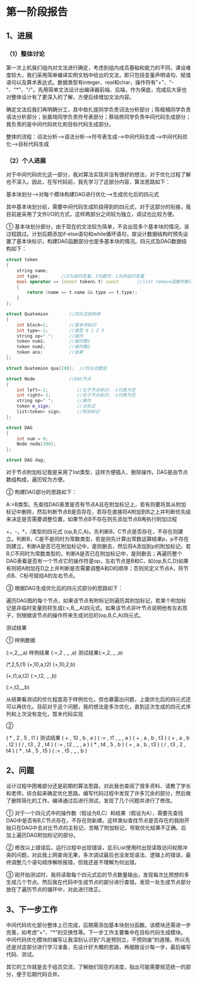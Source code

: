 # 第一阶段报告

## 1、进展

### （1）整体讨论

第一次上机我们组内对文法进行确定，考虑到组内成员基础和能力的不同，课设难度较大，我们采用简单编译实例文档中给出的文法，即只包括变量声明语句、赋值语句以及算术表达式。数据类型有integer、real和char，操作符有"+"、"-"、"*"、"/"。先用简单文法设计出编译器前端、后端，作为保底，完成后大家也对整体设计有了更深入的了解，方便后续增加文法内容。

确定文法后我们再明确分工，其中依扎提同学负责词法分析部分；陈桠楠同学负责语法分析部分；张嘉琦同学负责符号表部分；蔡铭修同学负责中间代码生成部分；我负责的是中间代码优化和目标代码生成部分。

整体的流程：词法分析-->语法分析-->符号表生成-->中间代码生成-->中间代码优化-->目标代码生成

### （2）个人进展

对于中间代码优化这一部分，我对算法实现并没有很好的想法，对于优化过程了解也不深入。因此，在写代码前，我先学习了这部分内容，算法思路如下：

基本块划分-->对每个模块构建DAG进行优化-->生成优化后的四元式

其中基本块划分前，需要中间代码生成阶段得到的四元式，对于这部分的衔接，我目前是采用了文件I/O的方式，这样两部分之间较为独立，调试也比较方便。



① 基本块划分部分，由于现在的文法较为简单，不会出现多个基本块的情况，该过程跳过。计划后期添加if-else语句和while循环语句，故设计数据结构时预先设置了基本块标识，构建DAG函数部分也是多基本块的情况。四元式及DAG数据结构如下：

```c++
struct token
{
    string name;
    int type;        //2为临时变量，3为数字，1为非临时变量
    bool operator == (const token& t) const       //list remove函数判断是否相等
    {
        return (name == t.name && type == t.type);
    }
};

struct Quatemion        //四元式结构体
{
    int block=1;        //基本块标识
    int type=-1;        //类型 0 1 2 3
    string op=" ";      //操作
    token num1;         //操作数1
    token num2;         //操作数2
    token ans;          //结果
};

struct Quatemion qua[200];  //四元式数组

struct Node             //DAG节点
{
    int left=-1;           //左子节点标识，-1代表为空
    int right=-1;          //右子节点标识，-1代表为空
    string op=" ";         //操作
    token m_sign;          //主标记
    list<token> sign;      //附加标记
};

struct DAG
{
    int num = 0;
    Node node[200];
};

struct DAG dag;
```

对于节点附加标记我是采用了list类型，这样方便插入、删除操作。DAG是由节点数组构成，遍历较为方便。



② 构建DAG部分的思路如下：

A:=B类型。先查找DAG表里是否有节点A且在附加标记上，若有则要将其从附加标记中删除，然后判断节点B是否存在，若存在直接将A附加到B之上并判断优先级来决定是否需要调整位置，如果节点B不存在则先添加节点B再执行附加过程

+，-，*，/类型的四元式 (op,B,C,A)。先判断B，C节点是否存在，不存在则建立。判断B，C是不是同时为常数类型，若是则先计算出常数运算结果p，p不存在则建立，判断A是否已在附加标记中，是则删去，然后将A添加到p的附加标记。若B,C不同时为常数类型的，判断A是否已在附加标记中，是则删去；再遍历整个DAG表看是否有一个节点它的操作符是op，左右节点是B和C，如(op,B,C,D)如果有则把A附加在D之上并判断是否需要调整A和D的顺序；否则另定义节点A，将节点B、C标号赋给A的左右节点。



③ 根据DAG生成优化后的四元式部分的思路如下：

遍历DAG图的每个节点，如果该节点有附标记则遍历其附加标记，若某个附加标记是非临时变量则将生成(:=,B,_,A)四元式。如果该节点非叶节点说明他有左右孩子，则根据该节点的操作符来生成对应的(op,B,C,A)四元式。



 测试结果

① 样例数据

(:=,2,_,a)					样例结果 (:=,2 , _ ,a)					测试结果(:=,2, _ ,a)

(*,2,5,t1)								    (+,10,a,t2)								   (+,10,2,b)

(+,t1,a,t2)								  (:=,t2, _ ,b)

(:=,t2,_,b)

从结果看测试的优化程度高于样例优化，但也暴露出问题，上面优化后的四元式还可以再优化。目前对于这个问题，我的想法是多次优化，直到这次生成的四元式序列和上次没有变化，暂未代码实现

②

( * , 2 , 5 , t1 )					测试结果  ( + , 10 , b , a )
( := , t1 , _ , a )									 ( + , a , b , t3 )
( + , a , b , t2 )									 ( / , t3 , 2 , t4 )
( := , t2 , _ , a )									 ( * , t4 , 5 , b )
( + , a , b , t3 )
( / , t3 , 2 , t4 )
( * , t4 , 5 , t5 )
( := , t5 , _ , b )

## 2、问题

设计过程中困难部分还是前期的算法思路，对此我也查阅了很多资料、请教了学长和老师，综合起来确定优化思路。编写代码过程中发现了许多冗余的部分，然后做了删除简化的工作。编译通过后进行测试，发现了几个问题并进行了修改。

① 对于一个四元式中的操作数（假设为B,C）和结果（假设为A），需要先查找DAG中是否有B,C节点存在，不存在则新建。这样类似查找节点是否存在的我刚开始只在DAG中去对比节点的主标记，忽略了附加标记，导致优化结果不正确。后加上遍历DAG附加标记的部分。

② 修改以上错误后，运行过程中出现错误，显示List使用时出现读取访问权限冲突的问题，对此我上网查询无果，多次调试最后也没发现语法、逻辑上的错误，最终调整几个语句顺序解除报错，但我还是不理解为何出错。

③ 刚开始测试时，我将读取每个四元式后的节点数量输出，发现每次比预想的多生成几个节点。然后我在代码中生成节点的部分进行查错。发现一处生成节点部分放在了遍历节点的循环中，对此进行改正。

## 3、下一步工作

中间代码优化部分整体上已完成，后期需添加基本块划分函数。该模块还需进一步完善，如考虑"+"、"*"的交换性等。下一步工作主要集中在目标代码生成模块。中间代码优化模块的编写让我深刻认识到“凡是预则立，不预则废”的道理。所以先还是对这部分进行学习准备，先设计好大概的思路，再细致设计每一步，最后编写代码、测试。

其它的工作就是去于组员交流，了解她们现在的进度，指出可能需要规范统一的部分，便于后期代码合并。